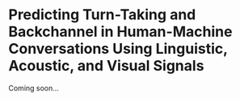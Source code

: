 # Predicting Turn-Taking and Backchannel in Human-Machine Conversations Using Linguistic, Acoustic, and Visual Signals

Coming soon...
